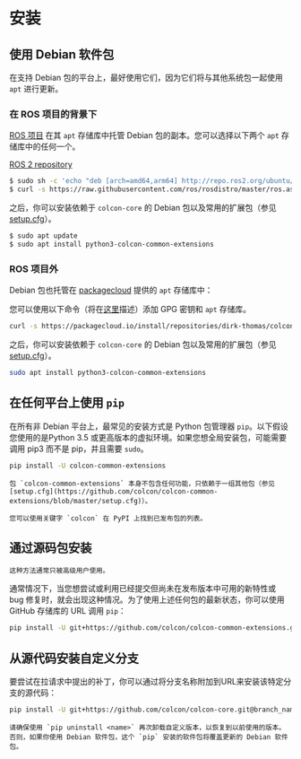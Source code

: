 # 安装

## 使用 Debian 软件包

在支持 Debian 包的平台上，最好使用它们，因为它们将与其他系统包一起使用 `apt` 进行更新。

### 在 ROS 项目的背景下

[ROS 项目](https://www.ros.org/) 在其 `apt` 存储库中托管 Debian 包的副本。您可以选择以下两个 `apt` 存储库中的任何一个。

[ROS 2 repository](https://github.com/ros2/ros2/wiki/Linux-Install-Debians#setup-sources)

```sh
$ sudo sh -c 'echo "deb [arch=amd64,arm64] http://repo.ros2.org/ubuntu/main `lsb_release -cs` main" > /etc/apt/sources.list.d/ros2-latest.list'
$ curl -s https://raw.githubusercontent.com/ros/rosdistro/master/ros.asc | sudo apt-key add -
```

之后，你可以安装依赖于 `colcon-core` 的 Debian 包以及常用的扩展包（参见 [setup.cfg](https://github.com/colcon/colcon-common-extensions/blob/master/setup.cfg)）。

```sh
$ sudo apt update
$ sudo apt install python3-colcon-common-extensions
```

### ROS 项目外

Debian 包也托管在 [packagecloud](https://packagecloud.io/) 提供的 `apt` 存储库中：

您可以使用以下命令（将在[这里](https://packagecloud.io/dirk-thomas/colcon/install)描述）添加 GPG 密钥和 `apt` 存储库。

```sh
curl -s https://packagecloud.io/install/repositories/dirk-thomas/colcon/script.deb.sh | sudo bash
```

之后，你可以安装依赖于 `colcon-core` 的 Debian 包以及常用的扩展包（参见 [setup.cfg](https://github.com/colcon/colcon-common-extensions/blob/master/setup.cfg)）。

```sh
sudo apt install python3-colcon-common-extensions
```

## 在任何平台上使用 `pip`

在所有非 Debian 平台上，最常见的安装方式是 Python 包管理器 `pip`。以下假设您使用的是Python 3.5 或更高版本的虚拟环境。如果您想全局安装包，可能需要调用 pip3 而不是 pip，并且需要 `sudo`。

```sh
pip install -U colcon-common-extensions
```

```{note}
包 `colcon-common-extensions` 本身不包含任何功能，只依赖于一组其他包（参见 [setup.cfg](https://github.com/colcon/colcon-common-extensions/blob/master/setup.cfg)）。

您可以使用关键字 `colcon` 在 PyPI 上找到已发布包的列表。
```

## 通过源码包安装

```{note}
这种方法通常只被高级用户使用。
```

通常情况下，当您想尝试或利用已经提交但尚未在发布版本中可用的新特性或 bug 修复时，就会出现这种情况。为了使用上述任何包的最新状态，你可以使用 GitHub 存储库的 URL 调用 `pip`：

```sh
pip install -U git+https://github.com/colcon/colcon-common-extensions.git
```

## 从源代码安装自定义分支

要尝试在拉请求中提出的补丁，你可以通过将分支名称附加到URL来安装该特定分支的源代码：

```sh
pip install -U git+https://github.com/colcon/colcon-core.git@branch_name
```

```{note}
请确保使用 `pip uninstall <name>` 再次卸载自定义版本，以恢复到以前使用的版本。否则，如果你使用 Debian 软件包，这个 `pip` 安装的软件包将覆盖更新的 Debian 软件包。
```